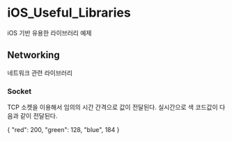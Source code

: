 # iOS_Useful_Libraries
iOS 기반 유용한 라이브러리 예제


## Networking

네트워크 관련 라이브러리

### Socket

TCP 소켓을 이용해서 임의의 시간 간격으로 값이 전달된다. 실시간으로 색 코드값이 다음과 같이 전달된다.

{
   "red": 200,
   "green": 128,
   "blue", 184
}